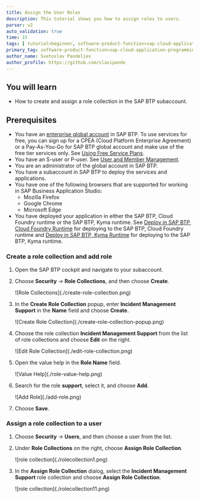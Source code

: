 ```yaml
---
title: Assign the User Roles
description: This tutorial shows you how to assign roles to users. 
parser: v2
auto_validation: true
time: 15
tags: [ tutorial>beginner, software-product-function>sap-cloud-application-programming-model, programming-tool>node-js, software-product>sap-business-technology-platform, software-product>sap-fiori]
primary_tag: software-product-function>sap-cloud-application-programming-model
author_name: Svetoslav Pandeliev
author_profile: https://github.com/slavipande
---
```


## You will learn

- How to create and assign a role collection in the SAP BTP subaccount.


## Prerequisites

- You have an [enterprise global account](https://help.sap.com/docs/btp/sap-business-technology-platform/getting-global-account#loiod61c2819034b48e68145c45c36acba6e) in SAP BTP. To use services for free, you can sign up for a CPEA (Cloud Platform Enterprise Agreement) or a Pay-As-You-Go for SAP BTP global account and make use of the free tier services only. See [Using Free Service Plans](https://help.sap.com/docs/btp/sap-business-technology-platform/using-free-service-plans?version=Cloud).
- You have an S-user or P-user. See [User and Member Management](https://help.sap.com/docs/btp/sap-business-technology-platform/user-and-member-management).
- You are an administrator of the global account in SAP BTP.
- You have a subaccount in SAP BTP to deploy the services and applications.
- You have one of the following browsers that are supported for working in SAP Business Application Studio:
    - Mozilla Firefox
    - Google Chrome
    - Microsoft Edge
- You have deployed your application in either the SAP BTP, Cloud Foundry runtime or the SAP BTP, Kyma runtime. See [Deploy in SAP BTP, Cloud Foundry Runtime](deploy-to-cf) for deploying to the SAP BTP, Cloud Foundry runtime and [Deploy in SAP BTP, Kyma Runtime](deploy-to-kyma) for deploying to the SAP BTP, Kyma runtime.

### Create a role collection and add role

1. Open the SAP BTP cockpit and navigate to your subaccount.

1. Choose **Security** &rarr; **Role Collections**, and then choose **Create**.

      <!-- border; size:540px --> ![Role Collections](./create-role-collection.png)

2. In the **Create Role Collection** popup, enter **Incident Management Support** in the **Name** field and choose **Create**.

      <!-- border; size:540px --> ![Create Role Collection](./create-role-collection-popup.png)

3. Choose the role collection **Incident Management Support** from the list of role collections and choose **Edit** on the right.

      <!-- border; size:540px --> ![Edit Role Collection](./edit-role-collection.png)

4. Open the value help in the **Role Name** field.

      <!-- border; size:540px --> ![Value Help](./role-value-help.png)

5. Search for the role **support**, select it, and choose **Add**.

      <!-- border; size:540px --> ![Add Role](./add-role.png)

6. Choose **Save**.

### Assign a role collection to a user


1. Choose **Security** &rarr; **Users**, and then choose a user from the list.

2. Under **Role Collections** on the right, choose **Assign Role Collection**.

      <!-- border; size:540px --> ![role collection](./rolecollection1.png)

2. In the **Assign Role Collection** dialog, select the **Incident Management Support** role collection and choose **Assign Role Collection**.

      <!-- border; size:540px --> ![role collection](./rolecollection11.png)

